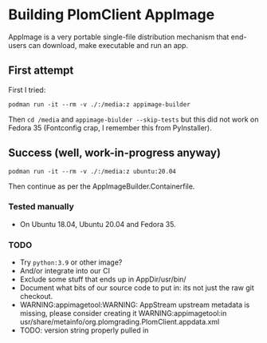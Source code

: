 # Building PlomClient AppImage

AppImage is a very portable single-file distribution mechanism that end-users can download, make executable and run an app.


## First attempt

First I tried:
```
podman run -it --rm -v ./:/media:z appimage-builder
```
Then `cd /media` and `appimage-biulder --skip-tests` but this did not work
on Fedora 35 (Fontconfig crap, I remember this from PyInstaller).


## Success (well, work-in-progress anyway)

```
podman run -it --rm -v ./:/media:z ubuntu:20.04
```
Then continue as per the AppImageBuilder.Containerfile.


### Tested manually

  * On Ubuntu 18.04, Ubuntu 20.04 and Fedora 35.


### TODO

  * Try `python:3.9` or other image?
  * And/or integrate into our CI
  * Exclude some stuff that ends up in AppDir/usr/bin/
  * Document what bits of our source code to put in: its not just the
    raw git checkout.
  * WARNING:appimagetool:WARNING: AppStream upstream metadata is missing, please consider creating it
    WARNING:appimagetool:in usr/share/metainfo/org.plomgrading.PlomClient.appdata.xml
  * TODO: version string properly pulled in
